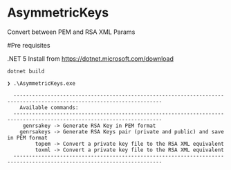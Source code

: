 # AsymmetricKeys
Convert between PEM and RSA XML Params

#Pre requisites

.NET 5
Install from https://dotnet.microsoft.com/download

```
dotnet build
```

```
❯ .\AsymmetricKeys.exe

  ----------------------------------------------------------------------------------------------------------------------
    Available commands:
  ----------------------------------------------------------------------------------------------------------------------
     genrsakey -> Generate RSA Key in PEM format
    genrsakeys -> Generate RSA Keys pair (private and public) and save in PEM format
         topem -> Convert a private key file to the RSA XML equivalent
         toxml -> Convert a private key file to the RSA XML equivalent
  ----------------------------------------------------------------------------------------------------------------------
```
